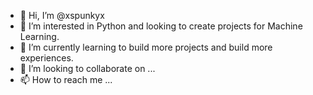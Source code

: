 - 👋 Hi, I’m @xspunkyx
- 👀 I’m interested in Python and looking to create projects for Machine Learning.
- 🌱 I’m currently learning to build more projects and build more experiences.
- 💞️ I’m looking to collaborate on ...
- 📫 How to reach me ...

<!---
xspunkyx/xspunkyx is a ✨ special ✨ repository because its `README.md` (this file) appears on your GitHub profile.
You can click the Preview link to take a look at your changes.
--->
